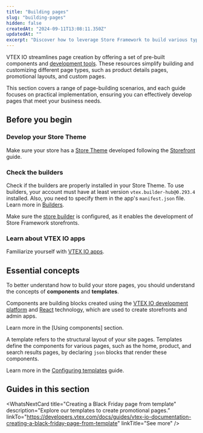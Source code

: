 ```yaml
---
title: "Building pages"
slug: "building-pages"
hidden: false
createdAt: "2024-09-11T13:08:11.350Z"
updatedAt: ""
excerpt: "Discover how to leverage Store Framework to build various types of pages tailored to your business needs."
---
```


VTEX IO streamlines page creation by offering a set of pre-built components and [development tools](https://developers.vtex.com/docs/guides/developer-experience#developer-tools). These resources simplify building and customizing different page types, such as product details pages, promotional layouts, and custom pages.

This section covers a range of page-building scenarios, and each guide focuses on practical implementation, ensuring you can effectively develop pages that meet your business needs.

## Before you begin

<Steps>

### Develop your Store Theme

Make sure your store has a [Store Theme](https://developers.vtex.com/docs/guides/vtex-io-documentation-store-theme) developed following the [Storefront](https://developers.vtex.com/docs/guides/getting-started-3) guide.

### Check the builders

Check if the builders are properly installed in your Store Theme. To use builders, your account must have at least version `vtex.builder-hub@0.293.4` installed. Also, you need to specify them in the app's `manifest.json` file. Learn more in [Builders](https://developers.vtex.com/docs/guides/vtex-io-documentation-builders).

Make sure the [store builder](https://developers.vtex.com/docs/guides/vtex-io-documentation-store-builder) is configured, as it enables the development of Store Framework storefronts.

### Learn about VTEX IO apps

Familiarize yourself with [VTEX IO apps](https://developers.vtex.com/docs/vtex-io-apps).

</Steps>

## Essential concepts

To better understand how to build your store pages, you should understand the concepts of **components** and **templates**.

Components are building blocks created using the [VTEX IO development platform](https://developers.vtex.com/docs/guides/vtex-io-documentation-what-is-vtex-io) and [React](https://react.dev/) technology, which are used to create storefronts and admin apps.

Learn more in the [Using components] section.

A template refers to the structural layout of your site pages. Templates define the components for various pages, such as the home, product, and search results pages, by declaring `json` blocks that render these components.

Learn more in the [Configuring templates](https://developers.vtex.com/docs/guides/vtex-io-documentation-4-configuringtemplates) guide.

## Guides in this section

<Flex>

<WhatsNextCard
title="Building a product details page"
description="Discover how to create a product page for your store."
linkTo="https://developers.vtex.com/docs/guides/vtex-io-documentation-building-a-product-details-page"
linkTitle="See more"
/>

<WhatsNextCard
title="Building a search results page with multiple layouts"
description="Learn how to create search result pages leveraging our VTEX IO apps."
linkTo="https://developers.vtex.com/docs/guides/vtex-io-documentation-building-a-search-results-page-with-multiple-layouts"
/>

<WhatsNextCard
title="Creating a Black Friday page from template"
description="Explore our templates to create promotional pages.”
linkTo="https://developers.vtex.com/docs/guides/vtex-io-documentation-creating-a-black-friday-page-from-template"
linkTitle="See more"
/>

<WhatsNextCard
title="Creating a custom search results page"
description="Learn how to customize your search results page and enhance user interaction."
linkTo="https://developers.vtex.com/docs/guides/vtex-io-documentation-creating-a-custom-search-results-page"
linkTitle="See more"
/>

<WhatsNextCard
title="Creating a new custom page"
description="Understand the process of building a custom page that meets specific business needs."
linkTo="https://developers.vtex.com/docs/guides/vtex-io-documentation-creating-a-new-custom-page"
linkTitle="See more"
/>

<WhatsNextCard
title="Customizing the Header and Footer blocks by page"
description="Discover how to optimize your site’s navigation by customizing header and footer blocks by page."
linkTo="https://developers.vtex.com/docs/guides/vtex-io-documentation-customizing-the-header-and-footer-blocks-by-page"
linkTitle="See more"
/>

<WhatsNextCard
title="Creating an institutional page with Content types"
description="Learn how to create an institutional page using various content types."
linkTo="https://developers.vtex.com/docs/guides/creating-an-institutional-page-with-content-types-1"
linkTitle="See more"
/>

</Flex>
